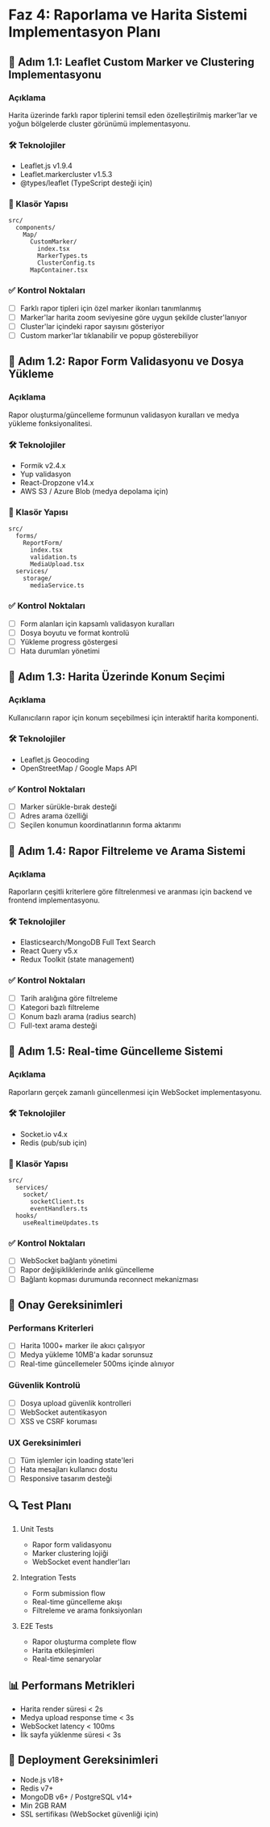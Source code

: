 # Faz 4: Raporlama ve Harita Sistemi Implementasyon Planı

## 📌 Adım 1.1: Leaflet Custom Marker ve Clustering Implementasyonu
### Açıklama
Harita üzerinde farklı rapor tiplerini temsil eden özelleştirilmiş marker'lar ve yoğun bölgelerde cluster görünümü implementasyonu.

### 🛠 Teknolojiler
- Leaflet.js v1.9.4
- Leaflet.markercluster v1.5.3
- @types/leaflet (TypeScript desteği için)

### 📂 Klasör Yapısı
```
src/
  components/
    Map/
      CustomMarker/
        index.tsx
        MarkerTypes.ts
        ClusterConfig.ts
      MapContainer.tsx
```

### ✅ Kontrol Noktaları
- [ ] Farklı rapor tipleri için özel marker ikonları tanımlanmış
- [ ] Marker'lar harita zoom seviyesine göre uygun şekilde cluster'lanıyor
- [ ] Cluster'lar içindeki rapor sayısını gösteriyor
- [ ] Custom marker'lar tıklanabilir ve popup gösterebiliyor

## 📌 Adım 1.2: Rapor Form Validasyonu ve Dosya Yükleme
### Açıklama
Rapor oluşturma/güncelleme formunun validasyon kuralları ve medya yükleme fonksiyonalitesi.

### 🛠 Teknolojiler
- Formik v2.4.x
- Yup validasyon
- React-Dropzone v14.x
- AWS S3 / Azure Blob (medya depolama için)

### 📂 Klasör Yapısı
```
src/
  forms/
    ReportForm/
      index.tsx
      validation.ts
      MediaUpload.tsx
  services/
    storage/
      mediaService.ts
```

### ✅ Kontrol Noktaları
- [ ] Form alanları için kapsamlı validasyon kuralları
- [ ] Dosya boyutu ve format kontrolü
- [ ] Yükleme progress göstergesi
- [ ] Hata durumları yönetimi

## 📌 Adım 1.3: Harita Üzerinde Konum Seçimi
### Açıklama
Kullanıcıların rapor için konum seçebilmesi için interaktif harita komponenti.

### 🛠 Teknolojiler
- Leaflet.js Geocoding
- OpenStreetMap / Google Maps API

### ✅ Kontrol Noktaları
- [ ] Marker sürükle-bırak desteği
- [ ] Adres arama özelliği
- [ ] Seçilen konumun koordinatlarının forma aktarımı

## 📌 Adım 1.4: Rapor Filtreleme ve Arama Sistemi
### Açıklama
Raporların çeşitli kriterlere göre filtrelenmesi ve aranması için backend ve frontend implementasyonu.

### 🛠 Teknolojiler
- Elasticsearch/MongoDB Full Text Search
- React Query v5.x
- Redux Toolkit (state management)

### ✅ Kontrol Noktaları
- [ ] Tarih aralığına göre filtreleme
- [ ] Kategori bazlı filtreleme
- [ ] Konum bazlı arama (radius search)
- [ ] Full-text arama desteği

## 📌 Adım 1.5: Real-time Güncelleme Sistemi
### Açıklama
Raporların gerçek zamanlı güncellenmesi için WebSocket implementasyonu.

### 🛠 Teknolojiler
- Socket.io v4.x
- Redis (pub/sub için)

### 📂 Klasör Yapısı
```
src/
  services/
    socket/
      socketClient.ts
      eventHandlers.ts
  hooks/
    useRealtimeUpdates.ts
```

### ✅ Kontrol Noktaları
- [ ] WebSocket bağlantı yönetimi
- [ ] Rapor değişikliklerinde anlık güncelleme
- [ ] Bağlantı kopması durumunda reconnect mekanizması

## 📌 Onay Gereksinimleri

### Performans Kriterleri
- [ ] Harita 1000+ marker ile akıcı çalışıyor
- [ ] Medya yükleme 10MB'a kadar sorunsuz
- [ ] Real-time güncellemeler 500ms içinde alınıyor

### Güvenlik Kontrolü
- [ ] Dosya upload güvenlik kontrolleri
- [ ] WebSocket autentikasyon
- [ ] XSS ve CSRF koruması

### UX Gereksinimleri
- [ ] Tüm işlemler için loading state'leri
- [ ] Hata mesajları kullanıcı dostu
- [ ] Responsive tasarım desteği

## 🔍 Test Planı
1. Unit Tests
   - Rapor form validasyonu
   - Marker clustering lojiği
   - WebSocket event handler'ları

2. Integration Tests
   - Form submission flow
   - Real-time güncelleme akışı
   - Filtreleme ve arama fonksiyonları

3. E2E Tests
   - Rapor oluşturma complete flow
   - Harita etkileşimleri
   - Real-time senaryolar

## 📊 Performans Metrikleri
- Harita render süresi < 2s
- Medya upload response time < 3s
- WebSocket latency < 100ms
- İlk sayfa yüklenme süresi < 3s

## 🚀 Deployment Gereksinimleri
- Node.js v18+
- Redis v7+
- MongoDB v6+ / PostgreSQL v14+
- Min 2GB RAM
- SSL sertifikası (WebSocket güvenliği için)